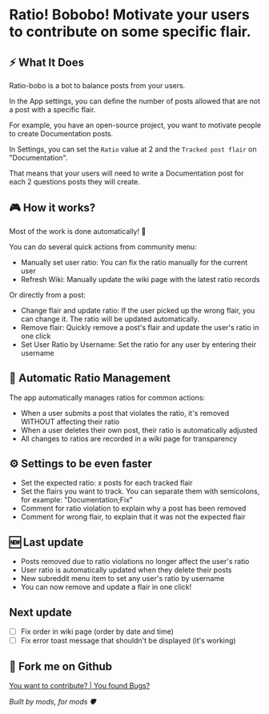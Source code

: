 # Ratio! Bobobo! Motivate your users to contribute on some specific flair.

## ⚡️ What It Does

Ratio-bobo is a bot to balance posts from your users.

In the App settings, you can define the number of posts allowed that are not a post with a specific flair.

For example, you have an open-source project, you want to motivate people to create Documentation posts.

In Settings, you can set the `Ratio` value at 2 and the `Tracked post flair` on "Documentation".

That means that your users will need to write a Documentation post for each 2 questions posts they will create.

## 🎮 How it works?
Most of the work is done automatically! 🤖

You can do several quick actions from community menu:
* Manually set user ratio: You can fix the ratio manually for the current user
* Refresh Wiki: Manually update the wiki page with the latest ratio records

Or directly from a post:
* Change flair and update ratio: If the user picked up the wrong flair, you can change it. The ratio will be updated automatically.
* Remove flair: Quickly remove a post's flair and update the user's ratio in one click
* Set User Ratio by Username: Set the ratio for any user by entering their username

## 🧮 Automatic Ratio Management
The app automatically manages ratios for common actions:
* When a user submits a post that violates the ratio, it's removed WITHOUT affecting their ratio
* When a user deletes their own post, their ratio is automatically adjusted
* All changes to ratios are recorded in a wiki page for transparency

## ⚙️ Settings to be even faster
* Set the expected ratio: x posts for each tracked flair
* Set the flairs you want to track. You can separate them with semicolons, for example: "Documentation;Fix"
* Comment for ratio violation to explain why a post has been removed
* Comment for wrong flair, to explain that it was not the expected flair

## 🆕 Last update
* Posts removed due to ratio violations no longer affect the user's ratio
* User ratio is automatically updated when they delete their posts
* New subreddit menu item to set any user's ratio by username
* You can now remove and update a flair in one click!

## Next update
* [ ] Fix order in wiki page (order by date and time)
* [ ] Fix error toast message that shouldn't be displayed (it's working)

## 🍴 Fork me on Github
[You want to contribute? | You found Bugs?](https://github.com/jackmg2/RedditApps)

*Built by mods, for mods 🛡️*